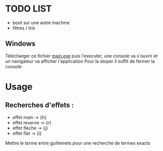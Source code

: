 # TODO LIST

- boot sur une autre machine
- filtres / tris

## Windows

Télécharger ce fichier [main.exe](https://github.com/Graaheuk/NotNamedYet/raw/main/app/main.exe)
puis l'executer, une console va s'ouvrir et un navigateur va afficher l'application
Pour la stoper il suffit de fermer la console

# Usage

## Recherches d'effets :

- effet main -> {h}
- effet reserve -> {r}
- effet flèche -> {j}
- effet flat -> {i}

Mettre le terme entre guillemets pour une recherche de termes exacts
